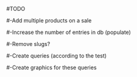 #TODO

#-Add multiple products on a sale

#-Increase the number of entries in db (populate)

#-Remove slugs?

#-Create queries (according to the test)

#-Create graphics for these queries

